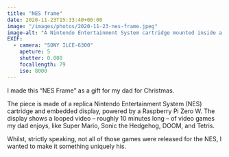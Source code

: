 ```yaml
---
title: "NES frame"
date: 2020-11-23T15:33:40+00:00
image: "/images/photos/2020-11-23-nes-frame.jpeg"
image-alt: "A Nintendo Entertainment System cartridge mounted inside a black 3D box frame. In the top right of the cartridge is a screen displaying a video of the DOOM Classic."
EXIF:
  - camera: "SONY ILCE-6300"
    apeture: 5
    shutter: 0.008
    focallength: 79
    iso: 8000
---
```


I made this “NES Frame” as a gift for my dad for Christmas.

The piece is made of a replica Nintendo Entertainment System (NES) cartridge and embedded display, powered by a Raspberry Pi Zero W. The display shows a looped video – roughly 10 minutes long – of video games my dad enjoys, like Super Mario, Sonic the Hedgehog, DOOM, and Tetris. 

Whilst, strictly speaking, not all of those games were released for the NES, I wanted to make it something uniquely his.